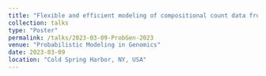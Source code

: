 ```yaml
---
title: "Flexible and efficient modeling of compositional count data from high-throughput sequencing"
collection: talks
type: "Poster"
permalink: /talks/2023-03-09-ProbGen-2023
venue: "Probabilistic Modeling in Genomics"
date: 2023-03-09
location: "Cold Spring Harbor, NY, USA"
---
```

